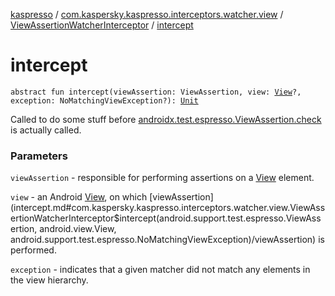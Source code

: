 [kaspresso](../../index.md) / [com.kaspersky.kaspresso.interceptors.watcher.view](../index.md) / [ViewAssertionWatcherInterceptor](index.md) / [intercept](./intercept.md)

# intercept

`abstract fun intercept(viewAssertion: ViewAssertion, view: `[`View`](https://developer.android.com/reference/android/view/View.html)`?, exception: NoMatchingViewException?): `[`Unit`](https://kotlinlang.org/api/latest/jvm/stdlib/kotlin/-unit/index.html)

Called to do some stuff before [androidx.test.espresso.ViewAssertion.check](#) is actually called.

### Parameters

`viewAssertion` - responsible for performing assertions on a [View](https://developer.android.com/reference/android/view/View.html) element.

`view` - an Android [View](https://developer.android.com/reference/android/view/View.html), on which [viewAssertion](intercept.md#com.kaspersky.kaspresso.interceptors.watcher.view.ViewAssertionWatcherInterceptor$intercept(android.support.test.espresso.ViewAssertion, android.view.View, android.support.test.espresso.NoMatchingViewException)/viewAssertion) is performed.

`exception` - indicates that a given matcher did not match any elements in the view hierarchy.